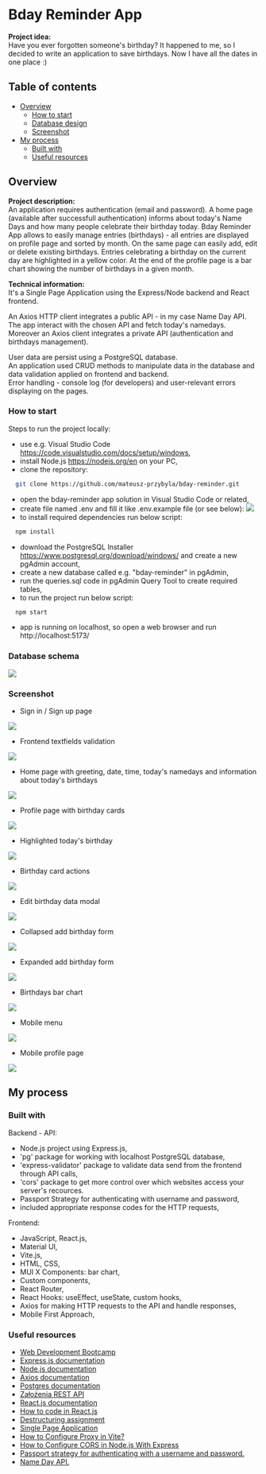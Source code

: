 # Bday Reminder App

**Project idea:**\
Have you ever forgotten someone's birthday? It happened to me, so I decided to write an application to save birthdays.
Now I have all the dates in one place :)

## Table of contents

- [Overview](#overview)
  - [How to start](#how-to-start)
  - [Database design](#database-design)
  - [Screenshot](#screenshot)
- [My process](#my-process)
  - [Built with](#built-with)
  - [Useful resources](#useful-resources)

## Overview

**Project description:**\
An application requires authentication (email and password).
A home page (available after successfull authentication) informs about today's Name Days and how many people celebrate their birthday today.
Bday Reminder App allows to easily manage entries (birthdays) - all entries are displayed on profile page and sorted by month. On the same page can easily add, edit or delete existing birthdays.
Entries celebrating a birthday on the current day are highlighted in a yellow color.
At the end of the profile page is a bar chart showing the number of birthdays in a given month.

**Technical information:**\
It's a Single Page Application using the Express/Node backend and React frontend.

An Axios HTTP client integrates a public API - in my case Name Day API. The app interact with the chosen API and fetch today's namedays.\
Moreover an Axios client integrates a private API (authentication and birthdays management).

User data are persist using a PostgreSQL database.\
An application used CRUD methods to manipulate data in the database and data validation applied on frontend and backend.\
Error handling - console log (for developers) and user-relevant errors displaying on the pages.

### How to start

Steps to run the project locally:

- use e.g. Visual Studio Code https://code.visualstudio.com/docs/setup/windows,
- install Node.js https://nodejs.org/en on your PC,
- clone the repository:

```bash
  git clone https://github.com/mateusz-przybyla/bday-reminder.git
```

- open the bday-reminder app solution in Visual Studio Code or related,
- create file named .env and fill it like .env.example file (or see below):
  ![](./readme/env.jpg)
- to install required dependencies run below script:

```bash
  npm install
```

- download the PostgreSQL Installer https://www.postgresql.org/download/windows/ and create a new pgAdmin account,
- create a new database called e.g. "bday-reminder" in pgAdmin,
- run the queries.sql code in pgAdmin Query Tool to create required tables,
- to run the project run below script:

```bash
  npm start
```

- app is running on localhost, so open a web browser and run http://localhost:5173/

### Database schema

![](./readme/database_schema.jpg)

### Screenshot

- Sign in / Sign up page

![](./readme/sign_in_sign_up.jpg)

- Frontend textfields validation

![](./readme/frontend_textfield_validation.jpg)

- Home page with greeting, date, time, today's namedays and information about today's birthdays

![](./readme/home_page.jpg)

- Profile page with birthday cards

![](./readme/dashboard_with_birthday_cards.jpg)

- Highlighted today's birthday

![](./readme/highlighted_todays_birthday.jpg)

- Birthday card actions

![](./readme/birthday_card_actions.jpg)

- Edit birthday data modal

![](./readme/edit_birthday_card_modal.jpg)

- Collapsed add birthday form

![](./readme/add_birthday_form_collapsed.jpg)

- Expanded add birthday form

![](./readme/add_birthday_form_expanded.jpg)

- Birthdays bar chart

![](./readme/birthdays_bar_chart.jpg)

- Mobile menu

![](./readme/mobile_menu.jpg)

- Mobile profile page

![](./readme/mobile_dashboard.jpg)

## My process

### Built with

Backend - API:

- Node.js project using Express.js,
- 'pg' package for working with localhost PostgreSQL database,
- 'express-validator' package to validate data send from the frontend through API calls,
- 'cors' package to get more control over which websites access your server's recources.
- Passport Strategy for authenticating with username and password,
- included appropriate response codes for the HTTP requests,

Frontend:

- JavaScript, React.js,
- Material UI,
- Vite.js,
- HTML, CSS,
- MUI X Components: bar chart,
- Custom components,
- React Router,
- React Hooks: useEffect, useState, custom hooks,
- Axios for making HTTP requests to the API and handle responses,
- Mobile First Approach,

### Useful resources

- [Web Development Bootcamp](https://www.udemy.com/course/the-complete-web-development-bootcamp/?couponCode=KEEPLEARNING)
- [Express.js documentation](https://expressjs.com/)
- [Node.js documentation](https://nodejs.org/docs/latest/api/)
- [Axios documentation](https://axios-http.com/docs/intro)
- [Postgres documentation](https://www.postgresql.org/)
- [Założenia REST API](https://devszczepaniak.pl/wprowadzenie-do-rest-api/)
- [React.js documentation](https://legacy.reactjs.org/)
- [How to code in React.js](https://www.digitalocean.com/community/tutorial-series/how-to-code-in-react-js)
- [Destructuring assignment](https://developer.mozilla.org/en-US/docs/Web/JavaScript/Reference/Operators/Destructuring_assignment)
- [Single Page Application](https://kissdigital.com/pl/blog/single-page-application-jak-dziala-spa-i-czym-sie-rozni-od-mpa)
- [How to Configure Proxy in Vite?](https://www.geeksforgeeks.org/how-to-configure-proxy-in-vite/)
- [How to Configure CORS in Node.js With Express](https://dev.to/speaklouder/how-to-configure-cors-in-nodejs-with-express-11h)
- [Passport strategy for authenticating with a username and password.](https://www.passportjs.org/packages/passport-local/)
- [Name Day API.](https://nameday.abalin.net/docs/)
